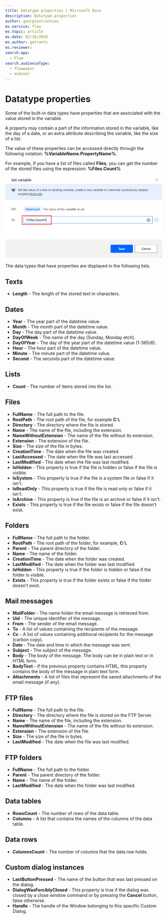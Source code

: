 ```yaml
---
title: Datatype properties | Microsoft Docs
description: Datatype properties
author: georgiostrantzas
ms.service: flow
ms.topic: article
ms.date: 02/26/2020
ms.author: getrantz
ms.reviewer:
search.app: 
  - Flow
search.audienceType: 
  - flowmaker
  - enduser
---
```


# Datatype properties

Some of the built-in data types have properties that are associated with the value stored in the variable. 

A property may contain a part of the information stored in the variable, like the day of a date, or an extra attribute describing the variable, like the size of a list.

The value of these properties can be accessed directly through the following notation: **%VariableName.PropertyName%**.

For example, if you have a list of files called **Files**, you can get the number of the stored files using the expression: **%Files.Count%**

![The Count variable property of the file datatype.](../../media/datatype-properties/files-count.png)

The data types that have properties are displayed in the following lists.

## Texts
- **Length** - The length of the stored text in characters.
## Dates
- **Year** - The year part of the datetime value.
- **Month** - The month part of the datetime value.
- **Day** - The day part of the datetime value.
- **DayOfWeek** - The name of the day (Sunday, Monday etch).
- **DayOfYear** - The day of the year part of the datetime value (1-365/6).
- **Hour** - The hour part of the datetime value.
- **Minute** - The minute part of the datetime value.
- **Second** - The seconds part of the datetime value.
## Lists
- **Count** - The number of items stored into the list.
## Files
- **FullName** - The full path to the file.
- **RootPath** - The root path of the file, for example **C:\\**.
- **Directory** - The directory where the file is stored.
- **Name** - The name of the file, including the extension.
- **NameWithoutExtension** - The name of the file without its extension.
- **Extension** - The extension of the file.
- **Size** - The size of the file in bytes.
- **CreationTime** - The date when the file was created.
- **LastAccessed** - The date when the file was last accessed.
- **LastModified** - The date when the file was last modified.
- **IsHidden** - This property is true if the file is hidden or false if the file is visible.
- **IsSystem** - This property is true if the file is a system file or false if it isn't.
- **IsReadOnly** - This property is true if the file is read only or false if it isn't.
- **IsArchive** - This property is true if the file is an archive or false if it isn't.
- **Exists** - This property is true if the file exists or false if the file doesn't exist.
## Folders
- **FullName** - The full path to the folder.
- **RootPath** - The root path of the folder, for example, **C:\\**.
- **Parent** - The parent directory of the folder.
- **Name** - The name of the folder.
- **CreationTime** - The date when the folder was created.
- **LastModified** - The date when the folder was last modified.
- **IsHidden** - This property is true if the folder is hidden or false if the folder is visible.
- **Exists** - This property is true if the folder exists or false if the folder doesn't exist.
## Mail messages
- **MailFolder** - The name folder the email message is retrieved from.
- **Uid** - The unique identifier of the message.
- **From** - The sender of the email message.
- **To** - A list of values containing the recipients of the message.
- **Cc** - A list of values containing additional recipients for the message (carbon copy).
- **Date** - The date and time in which the message was sent.
- **Subject** - The subject of the message.
- **Body** - The body of the message. The body can be in plain text or in HTML form.
- **BodyText** - If the previous property contains HTML, this property contains the body of the message in plain text form.
- **Attachments** - A list of files that represent the saved attachments of the email message (if any).
## FTP files
- **FullName** - The full path to the file.
- **Directory** - The directory where the file is stored on the FTP Server.
- **Name** - The name of the file, including the extension.
- **NameWithoutExtension** - The name of the file without its extension.
- **Extension** - The extension of the file.
- **Size** - The size of the file in bytes.
- **LastModified** - The date when the file was last modified.
## FTP folders
- **FullName** - The full path to the folder.
- **Parent** - The parent directory of the folder.
- **Name** - The name of the folder.
- **LastModified** - The date when the folder was last modified.
## Data tables
- **RowsCount** - The number of rows of the data table.
- **Columns** - A list that contains the names of the columns of the data table.
## Data rows
- **ColumnsCount** - The number of columns that the data row holds.
## Custom dialog instances
- **LastButtonPressed** - The name of the button that was last pressed on the dialog.
- **DialogWasForciblyClosed** - This property is true if the dialog was closed by a close window command or by pressing the **Cancel** button, false otherwise.
- **Handle** - The handle of the Window belonging to this specific Custom Dialog.